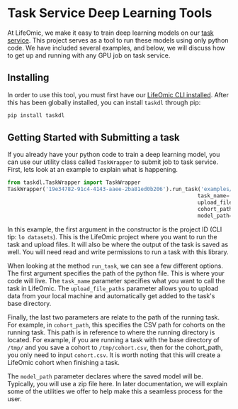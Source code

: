 # Task Service Deep Learning Tools

At LifeOmic, we make it easy to train deep learning models on our [task service](https://docs.us.lifeomic.com/user-guides/automation/tasks/).
This project serves as a tool to run these models using only python code. We have included several examples, and below,
we will discuss how to get up and running with any GPU job on task service.

## Installing

In order to use this tool, you must first have our [LifeOmic CLI installed](https://github.com/lifeomic/cli).
After this has been globally installed, you can install `taskdl` through pip:

```bash
pip install taskdl
```

## Getting Started with Submitting a task

If you already have your python code to train a deep learning model, you can use our utility class called `TaskWrapper`
to submit job to task service. First, lets look at an example to explain what is happening.

```python
from taskdl.TaskWrapper import TaskWrapper
TaskWrapper('19e34782-91c4-4143-aaee-2ba81ed0b206').run_task('examples/VariantTaskExample.py',
                                                            task_name='Variant Task',
                                                            upload_file_paths=['examples/variant_data.json'],
                                                            cohort_path='variant_model/cohort.csv',
                                                            model_path='variant_model.zip')
```

In this example, the first argument in the constructor is the project ID (CLI tip: `lo datasets`). This is the LifeOmic project where you want to run
the task and upload files. It will also be where the output of the task is saved as well. You will need read and write permissions
to run a task with this library.

When looking at the method `run_task`, we can see a few different options. The first argument specifies the path of the
python file. This is where your code will live. The `task_name` parameter specifies what you want to call the task in
LifeOmic. The `upload_file_paths` parameter allows you to upload data from your local machine and automatically get added
to the task's base directory.

Finally, the last two parameters are relate to the path of the running task. For example, in `cohort_path`, this specifies
the CSV path for cohorts on the running task. This path is in reference to where the running directory is located. For example,
if you are running a task with the base directory of `/tmp/` and you save a cohort to `/tmp/cohort.csv`, then for the cohort_path,
you only need to input `cohort.csv`. It is worth noting that this will create a LifeOmic cohort when finishing a task.

The `model_path` parameter declares where the saved model will be. Typically, you will use a zip file here. In later documentation,
we will explain some of the utilities we offer to help make this a seamless process for the user.

